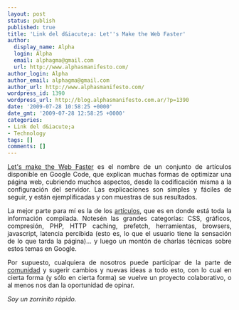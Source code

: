 ```yaml
---
layout: post
status: publish
published: true
title: 'Link del d&iacute;a: Let''s Make the Web Faster'
author:
  display_name: Alpha
  login: Alpha
  email: alphagma@gmail.com
  url: http://www.alphasmanifesto.com/
author_login: Alpha
author_email: alphagma@gmail.com
author_url: http://www.alphasmanifesto.com/
wordpress_id: 1390
wordpress_url: http://blog.alphasmanifesto.com.ar/?p=1390
date: '2009-07-28 10:58:25 +0000'
date_gmt: '2009-07-28 12:58:25 +0000'
categories:
- Link del d&iacute;a
- Technology
tags: []
comments: []
---
```

<p style="text-align: justify;"><a href="http://code.google.com/intl/de-DE/speed/index.html">Let's make the Web Faster</a> es el nombre de un conjunto de art&iacute;culos disponible en Google Code, que explican muchas formas de optimizar una p&aacute;gina web, cubriendo muchos aspectos, desde la codificaci&oacute;n misma a la configuraci&oacute;n del servidor. Las explicaciones son simples y f&aacute;ciles de seguir, y est&aacute;n ejemplificadas y con muestras de sus resultados.</p>
<p style="text-align: justify;">La mejor parte para m&iacute; es la de los <a href="http://code.google.com/intl/de-DE/speed/articles/">art&iacute;culos</a>, que es en donde est&aacute; toda la informaci&oacute;n compilada. Notes&eacute;n las grandes categor&iacute;as: CSS, gr&aacute;ficos, compresi&oacute;n, PHP, HTTP caching, prefetch, herramientas, browsers, javascript, latencia percibida (esto es, lo que el usuario tiene la sensaci&oacute;n de lo que tarda la p&aacute;gina)... y luego un mont&oacute;n de charlas t&eacute;cnicas sobre estos temas en Google.</p>
<p style="text-align: justify;">Por supuesto, cualquiera de nosotros puede participar de la parte de <a href="http://code.google.com/intl/de-DE/speed/community.html">comunidad</a> y sugerir cambios y nuevas ideas a todo esto, con lo cual en cierta forma (y s&oacute;lo en cierta forma) se vuelve un proyecto colaborativo, o al menos nos dan la oportunidad de opinar.</p>
<p style="text-align: justify;"><em>Soy un zorrinito r&aacute;pido.</em></p>
